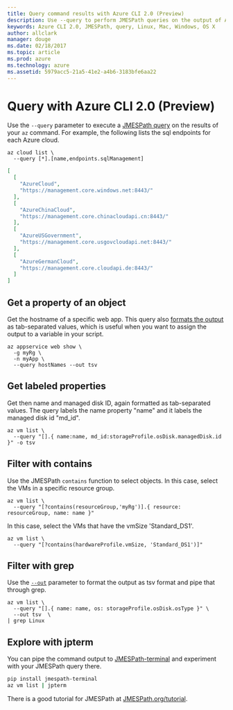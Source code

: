 ```yaml
---
title: Query command results with Azure CLI 2.0 (Preview)
description: Use --query to perform JMESPath queries on the output of Azure CLI 2.0 (Preview) commands.
keywords: Azure CLI 2.0, JMESPath, query, Linux, Mac, Windows, OS X
author: allclark
manager: douge
ms.date: 02/18/2017
ms.topic: article
ms.prod: azure
ms.technology: azure
ms.assetid: 5979acc5-21a5-41e2-a4b6-3183bfe6aa22
---
```


# Query with Azure CLI 2.0 (Preview)

Use the `--query` parameter to execute a [JMESPath query](http://jmespath.org) on the results of your `az` command.
For example, the following lists the sql endpoints for each Azure cloud.

```azurecli
az cloud list \
  --query [*].[name,endpoints.sqlManagement]
```

```json
[
  [
    "AzureCloud",
    "https://management.core.windows.net:8443/"
  ],
  [
    "AzureChinaCloud",
    "https://management.core.chinacloudapi.cn:8443/"
  ],
  [
    "AzureUSGovernment",
    "https://management.core.usgovcloudapi.net:8443/"
  ],
  [
    "AzureGermanCloud",
    "https://management.core.cloudapi.de:8443/"
  ]
]
```

## Get a property of an object

Get the hostname of a specific web app.
This query also [formats the output](format-output-az-cli2.md) as tab-separated values,
which is useful when you want to assign the output to a variable in your script.

```azurecli
az appservice web show \
  -g myRg \
  -n myApp \
  --query hostNames --out tsv
```

## Get labeled properties

Get then name and managed disk ID, again formatted as tab-separated values.
The query labels the name property "name" and it labels the managed disk id "md_id".

```azurecli
az vm list \
  --query "[].{ name:name, md_id:storageProfile.osDisk.managedDisk.id }" -o tsv
```

## Filter with contains

Use the JMESPath `contains` function to select objects.
In this case, select the VMs in a specific resource group.

```azurecli
az vm list \
  --query "[?contains(resourceGroup,'myRg')].{ resource: resourceGroup, name: name }"
```

In this case, select the VMs that have the vmSize 'Standard_DS1'.

```azurecli
az vm list \
  --query "[?contains(hardwareProfile.vmSize, 'Standard_DS1')]"
```

## Filter with grep

Use the [`--out`](format-output-az-cli2.md) parameter to format the output as tsv format
and pipe that through grep.

```azurecli
az vm list \
  --query "[].{ name: name, os: storageProfile.osDisk.osType }" \
  --out tsv  \
| grep Linux
```

## Explore with jpterm

You can pipe the command output to [JMESPath-terminal](https://github.com/jmespath/jmespath.terminal)
and experiment with your JMESPath query there.

```bash
pip install jmespath-terminal
az vm list | jpterm
```

There is a good tutorial for JMESPath at [JMESPath.org/tutorial](http:/JMESPath.org/tutoriual.html).